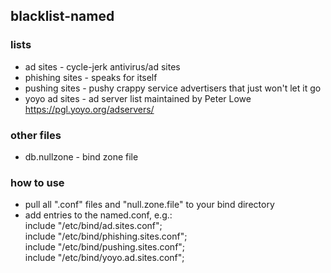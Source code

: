 ## blacklist-named

### lists
* ad sites - cycle-jerk antivirus/ad sites
* phishing sites - speaks for itself
* pushing sites - pushy crappy service advertisers that just won't let it go
* yoyo ad sites - ad server list maintained by Peter Lowe https://pgl.yoyo.org/adservers/

### other files
* db.nullzone - bind zone file

### how to use
* pull all ".conf" files and "null.zone.file" to your bind directory
* add entries to the named.conf, e.g.:<br/>
  include "/etc/bind/ad.sites.conf";<br/>
  include "/etc/bind/phishing.sites.conf";<br/>
  include "/etc/bind/pushing.sites.conf";<br/>
  include "/etc/bind/yoyo.ad.sites.conf";
